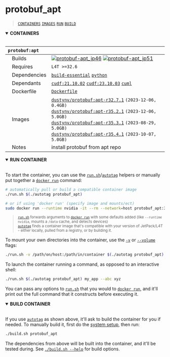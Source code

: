 # protobuf_apt

> [`CONTAINERS`](#user-content-containers) [`IMAGES`](#user-content-images) [`RUN`](#user-content-run) [`BUILD`](#user-content-build)

<details open>
<summary><b><a id="containers">CONTAINERS</a></b></summary>
<br>

| **`protobuf:apt`** | |
| :-- | :-- |
| &nbsp;&nbsp;&nbsp;Builds | [![`protobuf-apt_jp46`](https://img.shields.io/github/actions/workflow/status/dusty-nv/jetson-containers/protobuf-apt_jp46.yml?label=protobuf-apt:jp46)](https://github.com/dusty-nv/jetson-containers/actions/workflows/protobuf-apt_jp46.yml) [![`protobuf-apt_jp51`](https://img.shields.io/github/actions/workflow/status/dusty-nv/jetson-containers/protobuf-apt_jp51.yml?label=protobuf-apt:jp51)](https://github.com/dusty-nv/jetson-containers/actions/workflows/protobuf-apt_jp51.yml) |
| &nbsp;&nbsp;&nbsp;Requires | `L4T >=32.6` |
| &nbsp;&nbsp;&nbsp;Dependencies | [`build-essential`](/packages/build-essential) [`python`](/packages/python) |
| &nbsp;&nbsp;&nbsp;Dependants | [`cudf:21.10.02`](/packages/rapids/cudf) [`cudf:23.10.03`](/packages/rapids/cudf) [`cuml`](/packages/rapids/cuml) |
| &nbsp;&nbsp;&nbsp;Dockerfile | [`Dockerfile`](Dockerfile) |
| &nbsp;&nbsp;&nbsp;Images | [`dustynv/protobuf:apt-r32.7.1`](https://hub.docker.com/r/dustynv/protobuf/tags) `(2023-12-06, 0.4GB)`<br>[`dustynv/protobuf:apt-r35.2.1`](https://hub.docker.com/r/dustynv/protobuf/tags) `(2023-12-06, 5.0GB)`<br>[`dustynv/protobuf:apt-r35.3.1`](https://hub.docker.com/r/dustynv/protobuf/tags) `(2023-08-29, 5.0GB)`<br>[`dustynv/protobuf:apt-r35.4.1`](https://hub.docker.com/r/dustynv/protobuf/tags) `(2023-10-07, 5.0GB)` |
| &nbsp;&nbsp;&nbsp;Notes | install protobuf from apt repo |

</details>

<details open>
<summary><b><a id="run">RUN CONTAINER</a></b></summary>
<br>

To start the container, you can use the [`run.sh`](/docs/run.md)/[`autotag`](/docs/run.md#autotag) helpers or manually put together a [`docker run`](https://docs.docker.com/engine/reference/commandline/run/) command:
```bash
# automatically pull or build a compatible container image
./run.sh $(./autotag protobuf_apt)

# or if using 'docker run' (specify image and mounts/ect)
sudo docker run --runtime nvidia -it --rm --network=host protobuf_apt:35.2.1

```
> <sup>[`run.sh`](/docs/run.md) forwards arguments to [`docker run`](https://docs.docker.com/engine/reference/commandline/run/) with some defaults added (like `--runtime nvidia`, mounts a `/data` cache, and detects devices)</sup><br>
> <sup>[`autotag`](/docs/run.md#autotag) finds a container image that's compatible with your version of JetPack/L4T - either locally, pulled from a registry, or by building it.</sup>

To mount your own directories into the container, use the [`-v`](https://docs.docker.com/engine/reference/commandline/run/#volume) or [`--volume`](https://docs.docker.com/engine/reference/commandline/run/#volume) flags:
```bash
./run.sh -v /path/on/host:/path/in/container $(./autotag protobuf_apt)
```
To launch the container running a command, as opposed to an interactive shell:
```bash
./run.sh $(./autotag protobuf_apt) my_app --abc xyz
```
You can pass any options to [`run.sh`](/docs/run.md) that you would to [`docker run`](https://docs.docker.com/engine/reference/commandline/run/), and it'll print out the full command that it constructs before executing it.
</details>
<details open>
<summary><b><a id="build">BUILD CONTAINER</b></summary>
<br>

If you use [`autotag`](/docs/run.md#autotag) as shown above, it'll ask to build the container for you if needed.  To manually build it, first do the [system setup](/docs/setup.md), then run:
```bash
./build.sh protobuf_apt
```
The dependencies from above will be built into the container, and it'll be tested during.  See [`./build.sh --help`](/jetson_containers/build.py) for build options.
</details>
